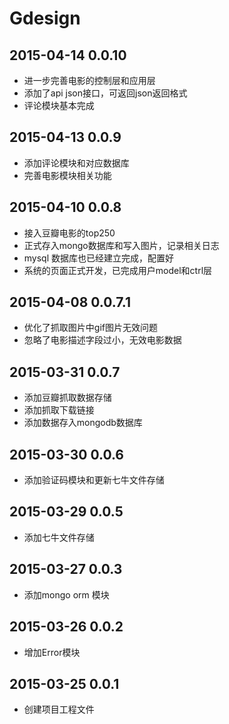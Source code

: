 # Gdesign


## 2015-04-14 0.0.10
* 进一步完善电影的控制层和应用层
* 添加了api json接口，可返回json返回格式
* 评论模块基本完成


## 2015-04-13 0.0.9
* 添加评论模块和对应数据库
* 完善电影模块相关功能


## 2015-04-10 0.0.8
* 接入豆瓣电影的top250
* 正式存入mongo数据库和写入图片，记录相关日志
* mysql 数据库也已经建立完成，配置好
* 系统的页面正式开发，已完成用户model和ctrl层


## 2015-04-08 0.0.7.1
* 优化了抓取图片中gif图片无效问题
* 忽略了电影描述字段过小，无效电影数据 


## 2015-03-31 0.0.7
* 添加豆瓣抓取数据存储
* 添加抓取下载链接
* 添加数据存入mongodb数据库


## 2015-03-30 0.0.6
* 添加验证码模块和更新七牛文件存储


## 2015-03-29 0.0.5
* 添加七牛文件存储


## 2015-03-27 0.0.3
* 添加mongo orm 模块


## 2015-03-26 0.0.2
* 增加Error模块


## 2015-03-25 0.0.1
* 创建项目工程文件
